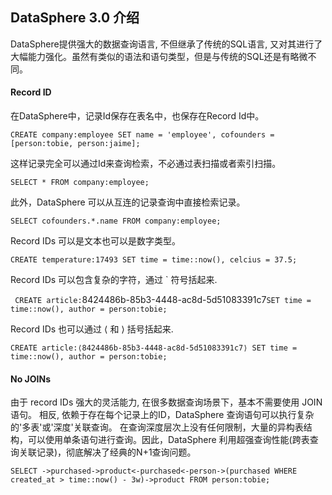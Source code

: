 ## DataSphere 3.0 介绍

DataSphere提供强大的数据查询语言, 不但继承了传统的SQL语言, 又对其进行了大幅能力强化。虽然有类似的语法和语句类型，但是与传统的SQL还是有略微不同。

#### Record ID

在DataSphere中，记录Id保存在表名中，也保存在Record Id中。

`CREATE company:employee SET name = 'employee', cofounders = [person:tobie, person:jaime];
`

这样记录完全可以通过Id来查询检索，不必通过表扫描或者索引扫描。

`
SELECT * FROM company:employee;
`

此外，DataSphere 可以从互连的记录查询中直接检索记录。

`
SELECT cofounders.*.name FROM company:employee;
`

Record IDs 可以是文本也可以是数字类型。

`
CREATE temperature:17493 SET time = time::now(), celcius = 37.5;
`

Record IDs 可以包含复杂的字符，通过 ` 符号括起来.

`
CREATE article:`8424486b-85b3-4448-ac8d-5d51083391c7` SET time = time::now(), author = person:tobie;
`

Record IDs 也可以通过 ⟨ 和 ⟩ 括号括起来.

`
CREATE article:⟨8424486b-85b3-4448-ac8d-5d51083391c7⟩ SET time = time::now(), author = person:tobie;
`

#### No JOINs

由于 record IDs 强大的灵活能力, 在很多数据查询场景下，基本不需要使用 JOIN 语句。 相反, 依赖于存在每个记录上的ID，DataSphere 查询语句可以执行复杂的'多表'或'深度'关联查询。 在查询深度层次上没有任何限制，大量的异构表结构，可以使用单条语句进行查询。因此，DataSphere 利用超强查询性能(跨表查询关联记录)，彻底解决了经典的N+1查询问题。

`
SELECT ->purchased->product<-purchased<-person->(purchased WHERE created_at > time::now() - 3w)->product FROM person:tobie;
`
